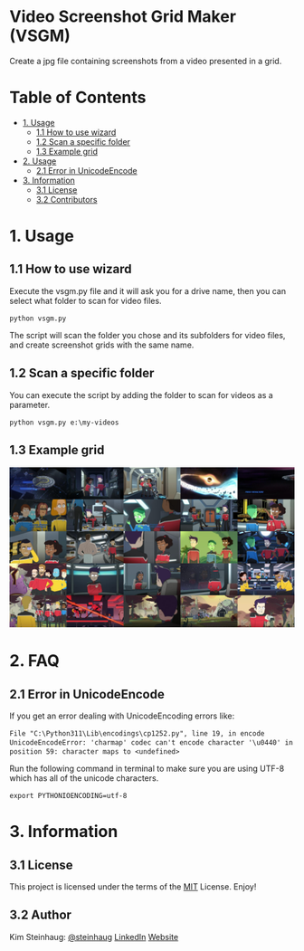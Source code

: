 # Video Screenshot Grid Maker (VSGM)

Create a jpg file containing screenshots from a video presented in a grid.

# Table of Contents

- [1. Usage](#1-usage)
   - [1.1 How to use wizard](#11-how-to-use-wizard)
   - [1.2 Scan a specific folder](#12-scan-a-specific-folder)
   - [1.3 Example grid](#13-example-grid)
- [2. Usage](#2-faq)
   - [2.1 Error in UnicodeEncode](#21-error-in-unicodeencode)
- [3. Information](#3-information)
   - [3.1 License](#31-license)
   - [3.2 Contributors](#32-authors)

# 1. Usage

## 1.1 How to use wizard

Execute the vsgm.py file and it will ask you for a drive name, then you can select what folder to scan for video files.

    python vsgm.py

The script will scan the folder you chose and its subfolders for video files, and create screenshot grids with the same name.

## 1.2 Scan a specific folder

You can execute the script by adding the folder to scan for videos as a parameter.

    python vsgm.py e:\my-videos

## 1.3 Example grid

<img src="grid-example.jpg" alt="grid example" width="850"></img>

# 2. FAQ

## 2.1 Error in UnicodeEncode

If you get an error dealing with UnicodeEncoding errors like:

    File "C:\Python311\Lib\encodings\cp1252.py", line 19, in encode  
    UnicodeEncodeError: 'charmap' codec can't encode character '\u0440' in position 59: character maps to <undefined>

Run the following command in terminal to make sure you are using UTF-8 which has all of the unicode characters.

    export PYTHONIOENCODING=utf-8  


# 3. Information

## 3.1 License

This project is licensed under the terms of the  [MIT](http://www.opensource.org/licenses/mit-license.php) License. Enjoy!

## 3.2 Author

Kim Steinhaug: [@steinhaug](http://twitter.com/steinhaug) [LinkedIn](https://no.linkedin.com/in/steinhaug) [Website](http://steinhaug.no/)
